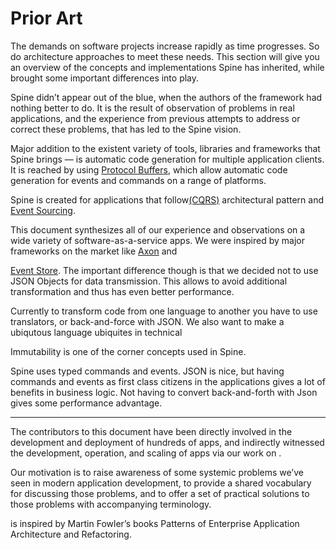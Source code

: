 # Prior Art

The demands on software projects increase rapidly as time progresses. So do architecture approaches to meet these needs. 
This section will give you an overview of the concepts and implementations Spine has inherited, while brought some important differences into play.

Spine didn’t appear out of the blue, when the authors of the framework had nothing better to do. It is the result of observation of problems in real applications, and the experience from previous attempts to address or correct these problems, that has led to the Spine vision.

Major addition to the existent variety of tools, libraries and frameworks that Spine brings — is automatic code generation for multiple application clients. It is reached by using [Protocol Buffers](https://developers.google.com/protocol-buffers/docs/overview), which allow automatic code generation for events and commands on a range of platforms.

Spine is created for applications that follow[(CQRS)](http://martinfowler.com/bliki/CQRS.html) architectural pattern and [Event Sourcing](http://martinfowler.com/eaaDev/EventSourcing.html). 


This document synthesizes all of our experience and observations on a wide variety of software-as-a-service apps.
We were inspired by major frameworks on the market like [Axon](http://www.axonframework.org/) and 

[Event Store](https://geteventstore.com/). 
The important difference though is that we decided not to use JSON Objects for data transmission. This allows to avoid additional transformation and thus has even better performance. 



Currently to transform code from one language to another you have to use translators, or back-and-force with JSON. We also want to make a ubiqutous language ubiquites in technical
 
Immutability is one of the corner concepts used in Spine. 

Spine uses typed commands and events. JSON is nice, but having commands and events as first class citizens in the applications gives a lot of benefits in business logic. Not having to convert back-and-forth with Json gives some performance advantage.








---

The contributors to this document have been directly involved in the development and deployment of hundreds of apps, and indirectly witnessed the development, operation, and scaling of  apps via our work on .

 
Our motivation is to raise awareness of some systemic problems we’ve seen in modern application development, to provide a shared vocabulary for discussing those problems, and to offer a set of practical solutions to those problems with accompanying terminology. 

is inspired by Martin Fowler’s books Patterns of Enterprise Application Architecture and Refactoring.
